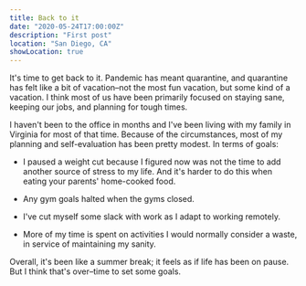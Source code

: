 ```yaml
---
title: Back to it
date: "2020-05-24T17:00:00Z"
description: "First post"
location: "San Diego, CA"
showLocation: true
---
```


It's time to get back to it. Pandemic has meant quarantine, and quarantine has felt like a bit of vacation–not the most fun vacation, but some kind of a vacation. I think most of us have been primarily focused on staying sane, keeping our jobs, and planning for tough times. 

I haven't been to the office in months and I've been living with my family in Virginia for most of that time. Because of the circumstances, most of my planning and self-evaluation has been pretty modest. In terms of goals:

- I paused a weight cut because I figured now was not the time to add another source of stress to my life. And it's harder to do this when eating your parents' home-cooked food.

- Any gym goals halted when the gyms closed.

- I've cut myself some slack with work as I adapt to working remotely.

- More of my time is spent on activities I would normally consider a waste, in service of maintaining my sanity.

Overall, it's been like a summer break; it feels as if life has been on pause. But I think that's over–time to set some goals.

